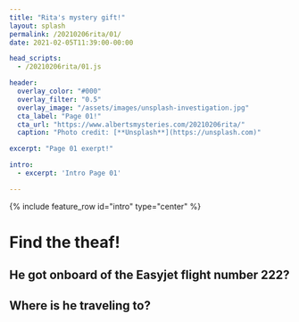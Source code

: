 ```yaml
---
title: "Rita's mystery gift!"
layout: splash
permalink: /20210206rita/01/
date: 2021-02-05T11:39:00-00:00

head_scripts:
  - /20210206rita/01.js

header:
  overlay_color: "#000"
  overlay_filter: "0.5"
  overlay_image: "/assets/images/unsplash-investigation.jpg"
  cta_label: "Page 01!"
  cta_url: "https://www.albertsmysteries.com/20210206rita/"
  caption: "Photo credit: [**Unsplash**](https://unsplash.com)"

excerpt: "Page 01 exerpt!"

intro: 
  - excerpt: 'Intro Page 01'

---
```


{% include feature_row id="intro" type="center" %}

<centered>
  <h1>Find the theaf!</h1>
  <h2>He got onboard of the Easyjet flight number 222?</h2>
  <h2>Where is he traveling to?</h2>

  <div class="wrapper">
    <form class="form1" action="http://03.html">
      <!-- <div class="formtitle">Enter the password to proceed</div>

    <div class="input nobottomborder">
        <div class="inputtext">Password:</div>-->

        <div class="inputcontent">
          <input type="text" id="password" /><br />
    <input type="checkbox" onclick="myFunction()" />Show/Hide Password
        </div>
      </div>

      <div class="buttons">
        <input
          class="orangebutton"
          type="button"
          value="Login"
          onclick="checkPassword()"
        />
      </div>
    </form>
  </div>


</centered>
